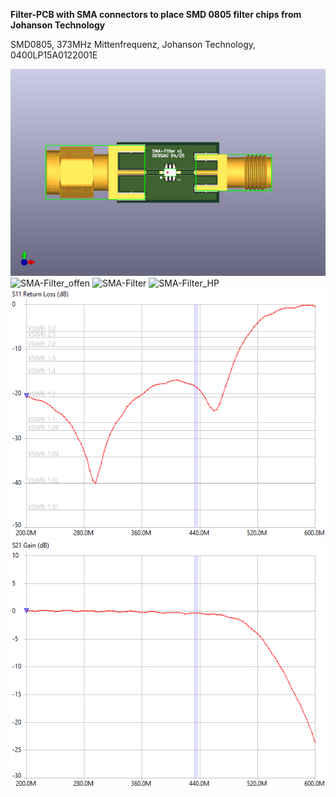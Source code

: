 **Filter-PCB with SMA connectors to place SMD 0805 filter chips from Johanson Technology**


SMD0805, 373MHz Mittenfrequenz, Johanson Technology, 0400LP15A0122001E


![SMA-Filter_kicad](SMA-Filter.png)
![SMA-Filter_offen](Filter_offen.png)
![SMA-Filter](Filter.png)
![SMA-Filter_HP](Kennlinie_HP.png)
![SMA-Filter_SWR](SWR.png)
![SMA-Filter_NVA1](S21.png)


